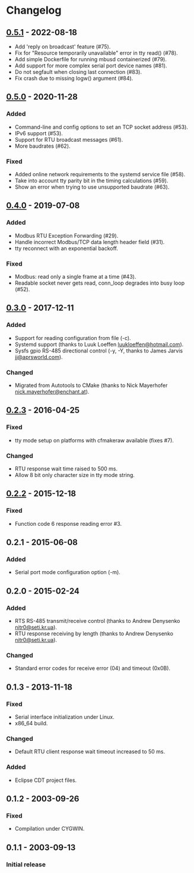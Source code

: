 # Changelog

## [0.5.1] - 2022-08-18
- Add 'reply on broadcast' feature (#75).
- Fix for "Resource temporarily unavailable" error in tty read() (#78).
- Add simple Dockerfile for running mbusd containerized (#79).
- Add support for more complex serial port device names (#81).
- Do not segfault when closing last connection (#83).
- Fix crash due to missing logw() argument (#84).
## [0.5.0] - 2020-11-28
### Added
- Command-line and config options to set an TCP socket address (#53).
- IPv6 support (#53).
- Support for RTU broadcast messages (#61).
- More baudrates (#62).

### Fixed
- Added online network requirements to the systemd service file (#58).
- Take into account tty parity bit in the timing calculations (#59).
- Show an error when trying to use unsupported baudrate (#63).

## [0.4.0] - 2019-07-08
### Added
- Modbus RTU Exception Forwarding (#29).
- Handle incorrect Modbus/TCP data length header field (#31).
- tty reconnect with an exponential backoff.

### Fixed
- Modbus: read only a single frame at a time (#43).
- Readable socket never gets read, conn_loop degrades into busy loop (#52).

## [0.3.0] - 2017-12-11
### Added
- Support for reading configuration from file (-c).
- Systemd support (thanks to Luuk Loeffen <luukloeffen@hotmail.com>).
- Sysfs gpio RS-485 directional control (-y, -Y, thanks to James Jarvis <jj@aprsworld.com>).

### Changed
- Migrated from Autotools to CMake (thanks to Nick Mayerhofer <nick.mayerhofer@enchant.at>).

## [0.2.3] - 2016-04-25
### Fixed
- tty mode setup on platforms with cfmakeraw available (fixes #7).

### Changed
- RTU response wait time raised to 500 ms.
- Allow 8 bit only character size in tty mode string.

## [0.2.2] - 2015-12-18
### Fixed
- Function code 6 response reading error #3.

## 0.2.1 - 2015-06-08
### Added
- Serial port mode configuration option (-m).

## 0.2.0 - 2015-02-24
### Added
- RTS RS-485 transmit/receive control (thanks to Andrew Denysenko <nitr0@seti.kr.ua>).
- RTU response receiving by length (thanks to Andrew Denysenko <nitr0@seti.kr.ua>).

### Changed
- Standard error codes for receive error (04) and timeout (0x0B).

## 0.1.3 - 2013-11-18
### Fixed
- Serial interface initialization under Linux.
- x86_64 build.

### Changed
- Default RTU client response wait timeout increased to 50 ms.

### Added
- Eclipse CDT project files.

## 0.1.2 - 2003-09-26
### Fixed
- Compilation under CYGWIN.

## 0.1.1 - 2003-09-13
### Initial release

[0.5.1]: https://github.com/3cky/mbusd/compare/v0.5.0...v0.5.1
[0.5.0]: https://github.com/3cky/mbusd/compare/v0.4.0...v0.5.0
[0.4.0]: https://github.com/3cky/mbusd/compare/v0.3.0...v0.4.0
[0.3.0]: https://github.com/3cky/mbusd/compare/v0.2.3...v0.3.0
[0.2.3]: https://github.com/3cky/mbusd/compare/v0.2.2...v0.2.3
[0.2.2]: https://github.com/3cky/mbusd/compare/v0.2.1...v0.2.2

